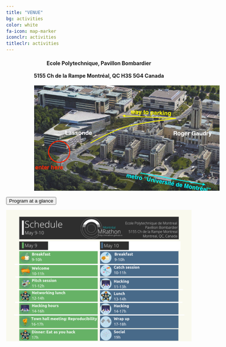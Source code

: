 ```yaml
---
title: "VENUE"
bg: activities
color: white
fa-icon: map-marker
iconclr: activities
titleclr: activities
---
```



<center><h4>Ecole Polytechnique, Pavillon Bombardier
<br><br>
5155 Ch de la Rampe
Montréal, QC H3S 5G4
Canada</h4></center>

<img src="/img/venue.png" class="center" style="padding-left:15%">

<button class="accordion">Program at a glance</button>
<div class="panel">
  <center><img src="/img/schedule.png"></center>
</div>


